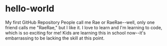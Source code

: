 # hello-world
My first GitHub Repository
People call me Rae or RaeRae--well, only one friend calls me "RaeRae," but I like it.  I love to learn and I'm learning to code, which is so exciting for me!  Kids are learning this in school now--it's embarrassing to be lacking the skill at this point.  
